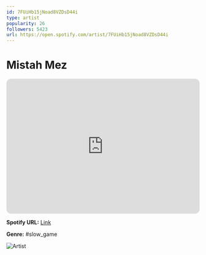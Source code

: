 ```yaml
---
id: 7FUiHb15jNoad8VZDsD44i
type: artist
popularity: 26
followers: 5423
url: https://open.spotify.com/artist/7FUiHb15jNoad8VZDsD44i
---
```

# Mistah Mez

<iframe style="border-radius:12px" src="https://open.spotify.com/embed/artist/7FUiHb15jNoad8VZDsD44i" width="100%" height="352" frameBorder="0" allowfullscreen="" allow="autoplay; clipboard-write; encrypted-media; fullscreen; picture-in-picture" loading="lazy"></iframe>

**Spotify URL:** [Link](https://open.spotify.com/artist/7FUiHb15jNoad8VZDsD44i)

**Genre:**  #slow_game

![Artist](https://i.scdn.co/image/ab6761610000e5eb74b0c30334d15854ab7bc3e7)
